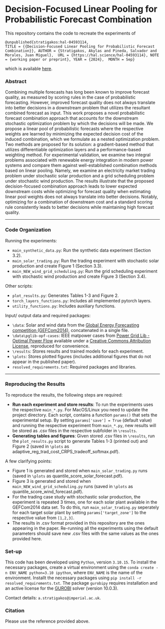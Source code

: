 # Decision-Focused Linear Pooling for Probabilistic Forecast Combination

This repository contains the code to recreate the experiments of

```
@unpublished{stratigakos:hal-04593114,
TITLE = {{Decision-Focused Linear Pooling for Probabilistic Forecast Combination}}, AUTHOR = {Stratigakos, Akylas and Pineda, Salvador and Morales, Juan Miguel},  URL = {https://hal.science/hal-04593114}, NOTE = {working paper or preprint}, YEAR = {2024},  MONTH = Sep}
```

which is available [here](https://hal.science/hal-04593114).

### Abstract

Combining multiple forecasts has long been known to improve forecast quality, as measured by scoring rules in the case of probabilistic forecasting.
However, improved forecast quality does not always translate into better decisions in a downstream problem that utilizes the resultant combined forecast as input.
This work proposes a novel probabilistic forecast combination approach that accounts for the downstream stochastic optimization problem by which the decisions will be made.
We propose a linear pool of probabilistic forecasts where the respective weights are learned by minimizing the expected decision cost of the induced combination,
which we formulate as a nested optimization problem.
Two methods are proposed for its solution:
a gradient-based method that utilizes differentiable optimization layers and a performance-based weighting method.
For experimental validation, we examine two integral problems associated with renewable energy integration in modern power systems and compare them against well-established combination methods based on linear pooling.
Namely, we examine an electricity market trading problem under stochastic solar production
and a grid scheduling problem under stochastic wind production.
The results illustrate that the proposed decision-focused combination approach leads to lower expected downstream costs while optimizing for forecast quality when estimating linear pool weights does not always translate into better decisions.
Notably, optimizing for a combination of downstream cost and a standard scoring rule consistently leads to better decisions while maintaining high forecast quality.

---

### Code Organization

Running the experiments:
- ```main_synthetic_data.py```: Run the synthetic data experiment (Section 3.2).
- ```main_solar_trading.py```: Run the trading experiment with stochastic solar production and create Figure 1 (Section 3.3).
- ```main_NEW_wind_grid_scheduling.py```: Run the grid scheduling experiment with stochastic wind production and create Figure 3 (Section 3.4).

Other scripts:
- ```plot_results.py```: Generates Tables 1-3 and Figure 2.
- ```torch_layers_functions.py```: Includes all implemented pytorch layers.
- ```utility_functions.py```: Includes auxiliary functions.

Input/ output data and required packages:
- ```\data```: Solar and wind data from the [Global Energy Forecasting competition (GEFCom2014)](https://www.sciencedirect.com/science/article/pii/S0169207016000133?via=ihub#s000140), 
concatenated in a single file.
- ```\data\pglib-opf-cases```: IEEE matpower cases from [Power Grid Lib - Optimal Power Flow](https://github.com/power-grid-lib/pglib-opf) available under a [Creative Commons Attribution License](https://creativecommons.org/licenses/by/4.0/), reproduced for convenience.
- ```\results```: Stores results and trained models for each experiment.
- ```\plots```: Stores plotted figures (includes additional figures that do not appear in the published paper).
- ```resolved_requirements.txt```: Required packages and libraries.
---

### Reproducing the Results

To reproduce the results, the following steps are required:
- **Run each experiment and store results**: To run the experiments uses the respective ```main_*.py```. 
For MacOS/Linux you need to update the project directory.
Each script, contains a function ```params()``` that sets the experimental setup. By setting ```params['save'] = True``` (default value) and running the respective experiment from ```main_*.py```, new results will be stored as .csv files in the respective subfolder in ```\results```.
- **Generating tables and figures**: Given stored .csv files in ```\results```, run the ```plot_results.py``` script to generate Tables 1-3 (printed out) and Figure 2 (saved in ```\plots``` as adaptive_reg_trad_cost_CRPS_tradeoff_softmax.pdf).

A few clarifying points:
- Figure 1 is generated and stored when ```main_solar_trading.py``` runs (saved in ```\plots``` as quantile_score_solar_forecast.pdf).
- Figure 3 is generated and stored when ```main_NEW_wind_grid_scheduling.py``` runs (saved in ```\plots``` as quantile_score_wind_forecast.pdf).
- For the trading case study with stochastic solar production, the experiment is repeated 3 times, one for each solar plant available in the GEFCom2014 data set. To do this, run ```main_solar_trading.py``` seperately for each target solar plant by setting ```params['target_zone']``` to the respective value from ```[1,2,3]```.
- The results in .csv format provided in this repository are the ones appearing in the paper. Re-running all the experiments using the default parameters should save new .csv files with the same values as the ones provided here.


### Set-up

This code has been developed using ```Python```, version ```3.10.15```. To install the necessary packages, create a virtual environment using the ```conda create -n ENV_NAME python=3.10 ipython```, where ```ENV_NAME``` is the name of the environment.
Installt the necessary packages using ```pip install -r resolved_requirements.txt```.
The package ```gurobipy``` requires installation and an active license for the [GUROBI](https://www.gurobi.com/academia/academic-program-and-licenses/) solver (version 10.0.3).

Contact details: ```a.stratigakos@imperial.ac.uk```.

### Citation
Please use the reference provided above.
